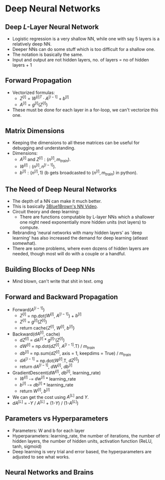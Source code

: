 # Deep Neural Networks
## Deep $L$-Layer Neural Network
- Logistic regression is a very shallow NN, while one with say 5 layers is a relatively deep NN.
- Deeper NNs can do some stuff which is too difficult for a shallow one.
- The notation is basically the same.
- Input and output are not hidden layers, no. of layers = no of hidden layers + 1
## Forward Propagation
- Vectorized formulas:
    - $Z^{[l]} = {W^{[l]}}^T \cdot A^{[l-1]} + b^{[l]}$
    - $A^{[l]} = g^{[l]}(Z^{[l]})$
- These must be done for each layer in a for-loop, we can't vectorize this one.
## Matrix Dimensions
- Keeping the dimensions to all these matrices can be useful for debugging and understanding.
- Dimensions:
    - $A^{[l]}$ and $Z^{[l]}: (n^{[l]}, m_{train})$.
    - $W^{[l]}: (n^{[l]}, n^{[l-1]})$.
    - $b^{[l]}: (n^{[l]}, 1)$ (b gets broadcasted to $(n^{[l]}, m_{train})$ in python).
## The Need of Deep Neural Networks
- The depth of a NN can make it much better.
- This is basically [3Blue1Brown's NN Video](https://youtu.be/aircAruvnKk).
- Circuit theory and deep learning:
    - There are functions computable by L-layer NNs which a shallower one night need exponentially more hidden units (not layers) to compute.
- Rebranding 'neural networks with many hidden layers' as 'deep learning' has also increased the demand for deep learning (atleast somewhat).
- There are some problems, where even dozens of hidden layers are needed, though most will do with a couple or a handful.
## Building Blocks of Deep NNs
- Mind blown, can't write that shit in text. omg
## Forward and Backward Propagation
- Forward($A^{[l-1]}$)
    - $Z^{[l]}$ = np.dot($W^{[l]}$, $A^{[l-1]}$) + $b^{[l]}$
    - $Z^{[l]}$ = $g^{[l]}$($Z^{[l]}$)
    - return cache{$Z^{[l]}$, $W^{[l]}$, $b^{[l]}$}
- Backward($dA^{[l]}$, cache)
    - $dZ^{[l]}$ = $dA^{[l]}$ * $g^{[l]}$'($Z^{[l]}$)
    - $dW^{[l]}$ = np.dot($dZ^{[l]}$, $A^{[l-1]}$.T) / $m_{train}$
    - $db^{[l]}$ = np.sum($dZ^{[l]}$, axis = 1, keepdims = True) / $m_{train}$
    - $dA^{[l-1]}$ = np.dot($W^{[l]}$.T, $dZ^{[l]}$)
    - return $dA^{[l-1]}$, $dW^{[l]}$, $db^{[l]}$
- GradientDescent($dW^{[l]}$, $db^{[l]}$, learning_rate)
    - $W^{[l]}$ -= $dw^{[l]}$ * learning_rate
    - $b^{[l]}$ -= $db^{[l]}$ * learning_rate
    - return $W^{[l]}$, $b^{[l]}$
- We can get the cost using $A^{[L]}$ and $Y$.
- $dA^{[L]}$ = -$Y$ / $A^{[L]}$ + (1-$Y$) / (1-$A^{[L]}$)
## Parameters vs Hyperparameters
- Parameters: W and b for each layer
- Hyperparameters: learning_rate, the number of iterations, the number of hidden layers, the number of hidden units, activation function (ReLU, tanh, sigmoid)
- Deep learning is very trial and error based, the hyperparameters are adjusted to see what works.
## Neural Networks and Brains